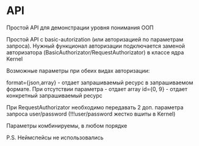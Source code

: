 # API
Простой API для демонстрации уровня понимания ООП

Простой API с basic-autorization (или авторизацией по параметрам запроса). Нужный функционал авторизации подключается заменой авторизатора (BasicAuthorizator/RequestAuthorizator) в классе ядра Kernel

Возможные параметры при обеих видах авторизации:

format={json,array} - отдает запрашиваемый ресурс в запрашиваемом формате. При отсутствии параметра - отдает array
id={0, 9} - отдает конкретный запрашиваемый ресурс


При RequestAuthorizator необходимо передавать 2 доп. параметра запроса user/password (!!!user/password жестко вшиты в Kernel)


Параметры комбинируемы, в любом порядке


P.S. Неймспейсы не использовались
